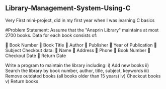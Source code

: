 ## Library-Management-System-Using-C
Very First mini-project, did in my first year when I was learning C basics

#Problem Statement: 
Assume that the "Ansprin Library" maintains at most 2700 books. Data for each book
consists of:

 Book Number
 Book Title
 Author
 Publisher
 Year of Publication
 Subject
Checkout data:
 Name
 Address
 Phone
 Book Number
 Checkout Date
 Return Date

Write a program to maintain the library including:
i) Add new books
ii) Search the library by book number, author, title, subject, keywords
iii) Remove outdated books (all books older than 15 years)
iv) Checkout books
v) Return books
